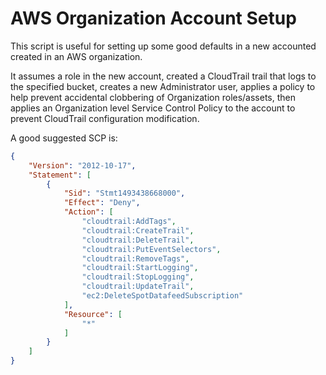 # AWS Organization Account Setup

This script is useful for setting up some good defaults in a new accounted created in an AWS organization.

It assumes a role in the new account, created a CloudTrail trail that logs to the specified bucket, creates a new Administrator user, applies a policy to help prevent accidental clobbering of Organization roles/assets, then applies an Organization level Service Control Policy to the account to prevent CloudTrail configuration modification.

A good suggested SCP is:

```json
{
    "Version": "2012-10-17",
    "Statement": [
        {
            "Sid": "Stmt1493438668000",
            "Effect": "Deny",
            "Action": [
                "cloudtrail:AddTags",
                "cloudtrail:CreateTrail",
                "cloudtrail:DeleteTrail",
                "cloudtrail:PutEventSelectors",
                "cloudtrail:RemoveTags",
                "cloudtrail:StartLogging",
                "cloudtrail:StopLogging",
                "cloudtrail:UpdateTrail",
                "ec2:DeleteSpotDatafeedSubscription"
            ],
            "Resource": [
                "*"
            ]
        }
    ]
}
```
